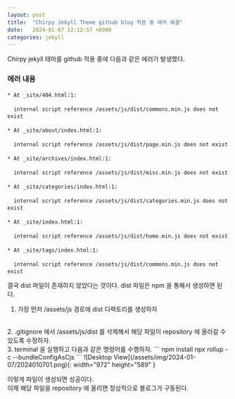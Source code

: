 ```yaml
---
layout: post
title:  "Chirpy Jekyll Theme github blog 적용 중 에러 해결"
date:   2024-01-07 12:12:57 +0900
categories: jekyll
---
```

Chirpy jekyll 테마를 github 적용 중에 다음과 같은 에러가 발생했다.

### 에러 내용

```
* At _site/404.html:1:

  internal script reference /assets/js/dist/commons.min.js does not exist

* At _site/about/index.html:1:

  internal script reference /assets/js/dist/page.min.js does not exist

* At _site/archives/index.html:1:

  internal script reference /assets/js/dist/misc.min.js does not exist

* At _site/categories/index.html:1:

  internal script reference /assets/js/dist/categories.min.js does not exist

* At _site/index.html:1:

  internal script reference /assets/js/dist/home.min.js does not exist

* At _site/tags/index.html:1:

  internal script reference /assets/js/dist/commons.min.js does not exist
```

결국 dist 파일이 존재하지 않았다는 것이다. dist 파일은 npm 을 통해서 생성하면 된다.
<br>
1. 가장 먼저 /assets/js 경로에 dist 디렉토리를 생성하자
<br>
2. .gitignore 에서 /assets/js/dist 를 삭제해서 해당 파일이 repository 에 올라갈 수 있도록 수정하자.
<br>
3. terminal 을 실행하고 다음과 같은 명령어를 수행하자.
```
npm install
npx rollup -c --bundleConfigAsCjs
```
![Desktop View](/assets/img/2024-01-07/2024010701.png){: width="972" height="589" }

이렇게 파일이 생성되면 성공이다.
<br>
이제 해당 파일을 repository 에 올리면 정상적으로 블로그가 구동된다.
